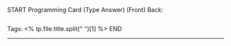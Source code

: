 START
Programming Card (Type Answer)
(Front)
Back:
```<% tp.file.title.split(" ")[1] %>

```
Tags: <% tp.file.title.split(" ")[1] %>
END

---


